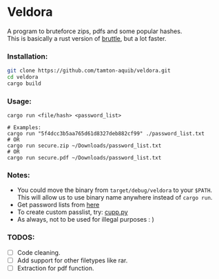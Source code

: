 # Veldora

A program to bruteforce zips, pdfs and some popular hashes.<br />
This is basically a rust version of [bruttle](https://github.com/tamton-aquib/bruttle), but a lot faster.

### Installation:
```sh
git clone https://github.com/tamton-aquib/veldora.git
cd veldora
cargo build
```

### Usage:
```
cargo run <file/hash> <password_list>

# Examples:
cargo run "5f4dcc3b5aa765d61d8327deb882cf99" ./password_list.txt
# OR
cargo run secure.zip ~/Downloads/password_list.txt
# OR
cargo run secure.pdf ~/Downloads/password_list.txt
```

### Notes:
* You could move the binary from `target/debug/veldora` to your `$PATH`. <br />
This will allow us to use binary name anywhere instead of `cargo run`.
* Get password lists from [here](https://github.com/kkrypt0nn/Wordlists)
* To create custom passlist, try: [cupp.py](https://github.com/Mebus/cupp)
* As always, not to be used for illegal purposes  : )

### TODOS:
- [ ] Code cleaning.
- [ ] Add support for other filetypes like rar.
- [ ] Extraction for pdf function.
